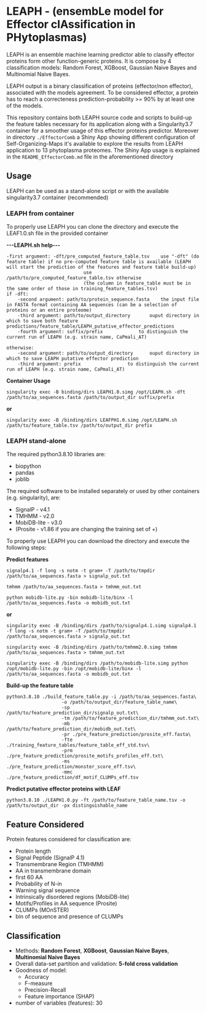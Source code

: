 # LEAPH - (ensembLe model for Effector clAssification in PHytoplasmas)
LEAPH is an ensemble machine learning predictor able to classify effector proteins form other function-generic proteins. It is compose by 4 classification models: Random Forest, XGBoost, Gaussian Naive Bayes and Multinomial Naive Bayes. 

LEAPH output is a binary classification of proteins (effector/non effector), associated with the models agreement. 
To be considered effector, a protein has to reach a correcteness prediction-probability >= 90% by at least one of the models. 

This repository contains both LEAPH source code and scripts to build-up the feature tables necessary for its application along with a Singularity3.7 container for a smoother usage of this effector proteins predictor. Moreover in directory ```./EffectorComb``` a Shiny App showing different configuration of Self-Organizing-Maps it's available to explore the results from LEAPH application to 13 phytoplasma proteomes. The Shiny App usage is explained in the ```README_EffectorComb.md``` file in the aforementioned directory

## Usage
LEAPH can be used as a stand-alone script or with the available singularity3.7 container (recommended)

### LEAPH from container
To properly use LEAPH you can clone the directory and execute the LEAF1.0.sh file in the provided container

**---LEAPH.sh help---**
```
-first argument: -dft/pre_computed_feature_table.tsv	use "-dft" (do feature table) if no pre-computed feature table is available (LEAPH will start the prediction of the features and feature table build-up)
							use /path/to/pre_computed_feature_table.tsv otherwise
							(the column in feature_table must be in the same order of those in training_feature_tables.tsv) 
if -dft:
	-second argument: path/to/protein_sequence.fasta	the input file in FASTA format containing AA sequences (can be a selection of proteins or an entire proteome)
	-third argument: path/to/output_directory		ouput directory in which to save both feature predictions/feature_table/LEAPH_putative_effector_predictions 
	-fourth argument: suffix/prefix				to distinguish the current run of LEAPH (e.g. strain name, CaPmali_AT)

otherwise:
	-second argument: path/to/output_directory		ouput directory in which to save LEAPH putative effector prediction 
	-third argument: prefix					to distinguish the current run of LEAPH (e.g. strain name, CaPmali_AT)
```
**Container Usage**
```
singularity exec -B binding/dirs LEAPH1.0.simg /opt/LEAPH.sh -dft /path/to/aa_sequences.fasta /path/to/output_dir suffix/prefix
```
**or**
```
singularity exec -B /binding/dirs LEAFPH1.0.simg /opt/LEAPH.sh /path/to/feature_table.tsv /path/to/output_dir prefix
```
### LEAPH stand-alone 
The required python3.8.10 libraries are:
- biopython
- pandas
- joblib

The required software to be installed separately or used by other containers (e.g. singularity), are:
- SignalP - v4.1
- TMHMM - v2.0
- MobiDB-lite - v3.0
- (Prosite - v1.86 if you are changing the training set of +)

To properly use LEAPH you can download the directory and execute the following steps:

**Predict features** 
```
signalp4.1 -f long -s notm -t gram+ -T /path/to/tmpdir /path/to/aa_sequences.fasta > signalp_out.txt
```
```
tmhmm /path/to/aa_sequences.fasta > tmhmm_out.txt
```
```
python mobidb-lite.py -bin mobidb-lite/binx -l /path/to/aa_sequences.fasta -o mobidb_out.txt
```
**or**
```
singularity exec -B /binding/dirs /path/to/signalp4.1.simg signalp4.1 -f long -s notm -t gram+ -T /path/to/tmpdir /path/to/aa_sequences.fasta > signalp_out.txt
```
```
singularity exec -B /binding/dirs /path/to/tmhmm2.0.simg tmhmm /path/to/aa_sequences.fasta > tmhmm_out.txt
```
```
singularity exec -B /binding/dirs /path/to/mobidb-lite.simg python /opt/mobidb-lite.py -bin /opt/mobidb-lite/binx -l /path/to/aa_sequences.fasta -o mobidb_out.txt
```

**Build-up the feature table**
```
python3.8.10 ./build_feature_table.py -i /path/to/aa_sequences.fasta\
					-o /path/to/output_dir/feature_table_name\
					-sp /path/to/feature_prediction_dir/signalp_out.txt\
					-tm /path/to/feature_prediction_dir/tmhmm_out.txt\
					-mb /path/to/feature_prediction_dir/mobidb_out.txt\
					-pr ./pre_feature_prediction/prosite_eff.fasta\
					-fte ./training_feature_tables/feature_table_eff_std.tsv\
					-prm ./pre_feature_prediction/prosite_motifs_profiles_eff.txt\
					-ms ./pre_feature_prediction/monster_score_eff.tsv\
					-mmc ./pre_feature_prediction/df_motif_CLUMPs_eff.tsv
```
**Predict putative effector proteins with LEAF**
```
python3.8.10 ./LEAPH1.0.py -ft /path/to/feature_table_name.tsv -o /path/to/output_dir -px distinguishable_name 
```

## Feature Considered
Protein features considered for classification are:
- Protein length
- Signal Peptide (SignalP 4.1)
- Transmembrane Region (TMHMM)
 - AA in transmembrane domain
 - first 60 AA
 - Probability of N-in
 - Warning signal sequence 
-  Intrinsically disordered regions (MobiDB-lite)
- Motifs/Profiles in AA sequence (Prosite)
- CLUMPs (MOnSTER)
- bin of sequence and presence of CLUMPs

## Classification
- Methods: **Random Forest**, **XGBoost**, **Gaussian Naive Bayes**, **Multinomial Naive Bayes**
- Overall data-set partition and validation: **5-fold cross validation** 
- Goodness of model:
  - Accuracy
  - F-measure
  - Precision-Recall
  - Feature importance (SHAP)
- number of variables (features): 30




